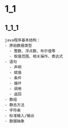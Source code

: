# 1_1

## 1_1_1 
    java程序基本结构：
    - 原始数据类型
      - 整数、浮点数、布尔值等
      - 取值范围、相关操作、表达式
    - 语句
      - 声明
      - 赋值
      - 条件
      - 循环
      - 调用
      - 返回
    - 数组
    - 静态方法
    - 字符串
    - 标准输入/输出
    - 数据抽象
